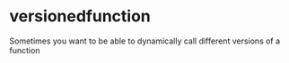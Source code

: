 # versionedfunction
Sometimes you want to be able to dynamically call different versions of a function
